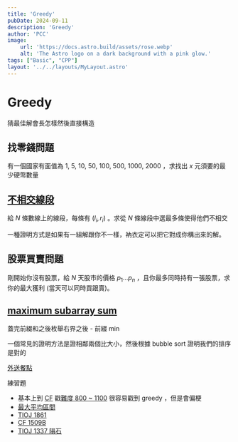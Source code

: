 ```yaml
---
title: 'Greedy'
pubDate: 2024-09-11
description: 'Greedy'
author: 'PCC'
image:
    url: 'https://docs.astro.build/assets/rose.webp'
    alt: 'The Astro logo on a dark background with a pink glow.'
tags: ["Basic", "CPP"]
layout: '../../layouts/MyLayout.astro'
---
```

# Greedy
猜最佳解會長怎樣然後直接構造

## 找零錢問題
有一個國家有面值為 1, 5, 10, 50, 100, 500, 1000, 2000 ，求找出 $x$ 元須要的最少硬幣數量

## [不相交線段](https://cses.fi/problemset/task/1629)
給 $N$ 條數線上的線段，每條有 $(l_i, r_i)$ 。求從 $N$ 條線段中選最多條使得他們不相交

一種證明方式是如果有一組解跟你不一樣，衲衣定可以把它對成你構出來的解。

## 股票買賣問題
剛開始你沒有股票，給 $N$ 天股市的價格 $p_1 \dots p_n$ ，且你最多同時持有一張股票，求你的最大獲利 (當天可以同時買跟賣)。

## [maximum subarray sum](https://cses.fi/problemset/task/1643)
蓋完前綴和之後枚舉右界之後 - 前綴 min

一個常見的證明方法是證相鄰兩個比大小，然後根據 bubble sort 證明我們的排序是對的

[外送餐點](https://oj.ntucpc.org/problems/730)

練習題
- 基本上到 [CF](https://codeforces.com/) 戳[難度 800 ~ 1100](https://codeforces.com/problemset?tags=800-1100) 很容易戳到 greedy ，但是會偏梗
- [最大平均區間](https://oj.ntucpc.org/problems/718)
- [TIOJ 1861](https://tioj.ck.tp.edu.tw/problems/1861)
- [CF 1509B](https://codeforces.com/contest/1509)
- [TIOJ 1337 隕石](https://tioj.ck.tp.edu.tw/problems/1337)
